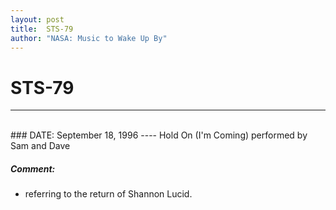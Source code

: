 ```yaml
---
layout: post
title:  STS-79
author: "NASA: Music to Wake Up By"
---
```


# STS-79
----
<br/>
### DATE: September 18, 1996
----
Hold On (I'm Coming) performed by Sam and Dave

##### Comment:
* referring to the return of Shannon Lucid.
